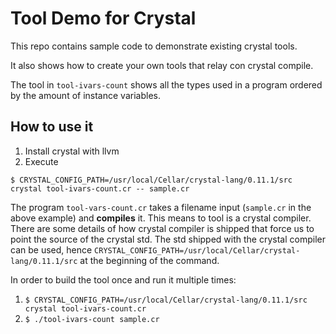 # Tool Demo for Crystal

This repo contains sample code to demonstrate existing crystal tools.

It also shows how to create your own tools that relay con crystal compile.

The tool in `tool-ivars-count` shows all the types used in a program ordered by the amount of instance variables.

## How to use it

1. Install crystal with llvm
2. Execute

```
$ CRYSTAL_CONFIG_PATH=/usr/local/Cellar/crystal-lang/0.11.1/src crystal tool-ivars-count.cr -- sample.cr
```

The program `tool-vars-count.cr` takes a filename input (`sample.cr` in the above example) and **compiles** it. This means to tool is a crystal compiler. There are some details of how crystal compiler is shipped that force us to point the source of the crystal std. The std shipped with the crystal compiler can be used, hence `CRYSTAL_CONFIG_PATH=/usr/local/Cellar/crystal-lang/0.11.1/src` at the beginning of the command.

In order to build the tool once and run it multiple times:

1. `$ CRYSTAL_CONFIG_PATH=/usr/local/Cellar/crystal-lang/0.11.1/src crystal tool-ivars-count.cr`
2. `$ ./tool-ivars-count sample.cr`
